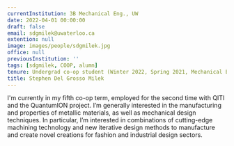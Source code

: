 ```yaml
---
currentInstitution: 3B Mechanical Eng., UW
date: 2022-04-01 00:00:00
draft: false
email: sdgmilek@uwaterloo.ca
extention: null
image: images/people/sdgmilek.jpg
office: null
previousInstitution: ''
tags: [sdgmilek, COOP, alumn]
tenure: Undergrad co-op student (Winter 2022, Spring 2021, Mechanical Eng. 3B)
title: Stephen Del Grosso Milek
---
```


I'm currently in my fifth co-op term, employed for the second time with QITI and the QuantumION project. I’m generally interested in the manufacturing and properties of metallic materials, as well as mechanical design techniques. In particular, I’m interested in combinations of cutting-edge machining technology and new iterative design methods to manufacture and create novel creations for fashion and industrial design sectors.
